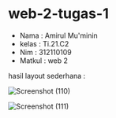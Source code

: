 # web-2-tugas-1

- Nama  : Amirul Mu'minin
- kelas : Ti.21.C2
- Nim   : 312110109
- Matkul : web 2


hasil layout sederhana :

![Screenshot (110)](https://user-images.githubusercontent.com/116171779/225514768-a442e4a1-5bb5-4025-bb6f-c8f2628c4afc.png)


![Screenshot (111)](https://user-images.githubusercontent.com/116171779/225514871-d597e071-248f-4c21-8e6f-664781e3bab0.png)
